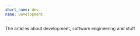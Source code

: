 ```yaml
---
short_name: dev
name: Development
---
```


The articles about development, software engineering and stuff
